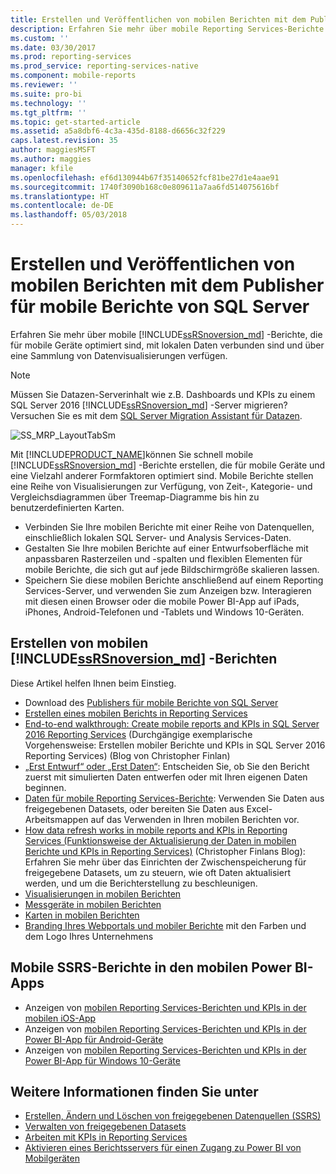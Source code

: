 ```yaml
---
title: Erstellen und Veröffentlichen von mobilen Berichten mit dem Publisher für mobile Berichte von SQL Server | Microsoft-Dokumentation
description: Erfahren Sie mehr über mobile Reporting Services-Berichte für mobile Geräte, die mit lokalen Daten verbunden sind und über eine Sammlung von Datenvisualisierungen verfügen.
ms.custom: ''
ms.date: 03/30/2017
ms.prod: reporting-services
ms.prod_service: reporting-services-native
ms.component: mobile-reports
ms.reviewer: ''
ms.suite: pro-bi
ms.technology: ''
ms.tgt_pltfrm: ''
ms.topic: get-started-article
ms.assetid: a5a8dbf6-4c3a-435d-8188-d6656c32f229
caps.latest.revision: 35
author: maggiesMSFT
ms.author: maggies
manager: kfile
ms.openlocfilehash: ef6d130944b67f35140652fcf81be27d1e4aae91
ms.sourcegitcommit: 1740f3090b168c0e809611a7aa6fd514075616bf
ms.translationtype: HT
ms.contentlocale: de-DE
ms.lasthandoff: 05/03/2018
---
```

# <a name="create-mobile-reports-with-sql-server-mobile-report-publisher"></a>Erstellen und Veröffentlichen von mobilen Berichten mit dem Publisher für mobile Berichte von SQL Server
Erfahren Sie mehr über mobile [!INCLUDE[ssRSnoversion_md](../../includes/ssrsnoversion-md.md)] -Berichte, die für mobile Geräte optimiert sind, mit lokalen Daten verbunden sind und über eine Sammlung von Datenvisualisierungen verfügen. 

>[!NOTE]
>  Müssen Sie Datazen-Serverinhalt wie z.B. Dashboards und KPIs zu einem SQL Server 2016 [!INCLUDE[ssRSnoversion_md](../../includes/ssrsnoversion-md.md)] -Server migrieren? Versuchen Sie es mit dem [SQL Server Migration Assistant für Datazen](https://www.microsoft.com/en-us/download/details.aspx?id=53128). 
 
![SS_MRP_LayoutTabSm](../../reporting-services/media/ss-mrp-layouttabsm.png)  

Mit [!INCLUDE[PRODUCT_NAME](../../includes/ss-mobilereptpub-long.md)]können Sie schnell mobile [!INCLUDE[ssRSnoversion_md](../../includes/ssrsnoversion-md.md)] -Berichte erstellen, die für mobile Geräte und eine Vielzahl anderer Formfaktoren optimiert sind. Mobile Berichte stellen eine Reihe von Visualisierungen zur Verfügung, von Zeit-, Kategorie- und Vergleichsdiagrammen über Treemap-Diagramme bis hin zu benutzerdefinierten Karten. 

* Verbinden Sie Ihre mobilen Berichte mit einer Reihe von Datenquellen, einschließlich lokalen SQL Server- und Analysis Services-Daten. 
* Gestalten Sie Ihre mobilen Berichte auf einer Entwurfsoberfläche mit anpassbaren Rasterzeilen und -spalten und flexiblen Elementen für mobile Berichte, die sich gut auf jede Bildschirmgröße skalieren lassen. 
* Speichern Sie diese mobilen Berichte anschließend auf einem Reporting Services-Server, und verwenden Sie zum Anzeigen bzw. Interagieren mit diesen einen Browser oder die mobile Power BI-App auf iPads, iPhones, Android-Telefonen und -Tablets und Windows 10-Geräten.
  
## <a name="create-includessrsnoversionmdincludesssrsnoversion-mdmd--mobile-reports"></a>Erstellen von mobilen [!INCLUDE[ssRSnoversion_md](../../includes/ssrsnoversion-md.md)]  -Berichten  
  
Diese Artikel helfen Ihnen beim Einstieg.
-  Download des [Publishers für mobile Berichte von SQL Server](http://go.microsoft.com/fwlink/?LinkID=733527)  
-  [Erstellen eines mobilen Berichts in Reporting Services](../../reporting-services/mobile-reports/create-a-reporting-services-mobile-report.md)  
-  [End-to-end walkthrough: Create mobile reports and KPIs in SQL Server 2016 Reporting Services](http://christopherfinlan.com/2015/12/21/how-to-create-mobile-reports-and-kpis-in-sql-server-reporting-services-2016-an-end-to-end-walkthrough/) (Durchgängige exemplarische Vorgehensweise: Erstellen mobiler Berichte und KPIs in SQL Server 2016 Reporting Services) (Blog von Christopher Finlan)  
- [„Erst Entwurf“ oder „Erst Daten“](../../reporting-services/mobile-reports/design-first-or-data-first-when-creating-in-reporting-services-mobile-reports.md): Entscheiden Sie, ob Sie den Bericht zuerst mit simulierten Daten entwerfen oder mit Ihren eigenen Daten beginnen.  
- [Daten für mobile Reporting Services-Berichte](../../reporting-services/mobile-reports/data-for-reporting-services-mobile-reports.md): Verwenden Sie Daten aus freigegebenen Datasets, oder bereiten Sie Daten aus Excel-Arbeitsmappen auf das Verwenden in Ihren mobilen Berichten vor.
- [How data refresh works in mobile reports and KPIs in Reporting Services (Funktionsweise der Aktualisierung der Daten in mobilen Berichte und KPIs in Reporting Services)](http://christopherfinlan.com/2016/02/10/so-refreshinghow-data-refresh-works-with-mobile-reports-and-kpis-in-reporting-services/) (Christopher Finlans Blog): Erfahren Sie mehr über das Einrichten der Zwischenspeicherung für freigegebene Datasets, um zu steuern, wie oft Daten aktualisiert werden, und um die Berichterstellung zu beschleunigen.
- [Visualisierungen in mobilen Berichten](../../reporting-services/mobile-reports/add-visualizations-to-reporting-services-mobile-reports.md)
- [Messgeräte in mobilen Berichten](../../reporting-services/mobile-reports/add-gauges-to-mobile-reports-reporting-services.md)
- [Karten in mobilen Berichten](../../reporting-services/mobile-reports/maps-in-reporting-services-mobile-reports.md)
- [Branding Ihres Webportals und mobiler Berichte](../../reporting-services/branding-the-web-portal.md) mit den Farben und dem Logo Ihres Unternehmens
  
## <a name="ssrs-mobile-reports-in-the-power-bi-mobile-apps"></a>Mobile SSRS-Berichte in den mobilen Power BI-Apps

-  Anzeigen von [mobilen Reporting Services-Berichten und KPIs in der mobilen iOS-App](https://powerbi.microsoft.com/documentation/powerbi-mobile-iphone-kpis-mobile-reports)
-  Anzeigen von [mobilen Reporting Services-Berichten und KPIs in der Power BI-App für Android-Geräte](https://powerbi.microsoft.com/documentation/powerbi-mobile-android-kpis-mobile-reports)
-  Anzeigen von [mobilen Reporting Services-Berichten und KPIs in der Power BI-App für Windows 10-Geräte](https://powerbi.microsoft.com/documentation/powerbi-mobile-win10-kpis-mobile-reports/)    

## <a name="see-also"></a>Weitere Informationen finden Sie unter  
  
-   [Erstellen, Ändern und Löschen von freigegebenen Datenquellen (SSRS)](../../reporting-services/report-data/create-modify-and-delete-shared-data-sources-ssrs.md)  
-   [Verwalten von freigegebenen Datasets](../../reporting-services/report-data/manage-shared-datasets.md)  
-  [Arbeiten mit KPIs in Reporting Services](../../reporting-services/working-with-kpis-in-reporting-services.md)  
- [Aktivieren eines Berichtsservers für einen Zugang zu Power BI von Mobilgeräten](../../reporting-services/report-server/enable-a-report-server-for-power-bi-mobile-access.md)  

  
  

